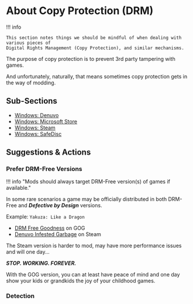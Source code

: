 # About Copy Protection (DRM)

!!! info

    This section notes things we should be mindful of when dealing with various pieces of
    Digital Rights Management (Copy Protection), and similar mechanisms.

The purpose of copy protection is to prevent 3rd party tampering with games.

And unfortunately, naturally, that means sometimes copy protection gets in the way of modding.

## Sub-Sections

- [Windows: Denuvo][windows-denuvo]
- [Windows: Microsoft Store][windows-msstore]
- [Windows: Steam][windows-steam]
- [Windows: SafeDisc][windows-safedisc]

## Suggestions & Actions

### Prefer DRM-Free Versions

!!! info "Mods should always target DRM-Free version(s) of games if available."

In some rare scenarios a game may be officially distributed in both 
DRM-Free and ***Defective by Design*** versions.

Example: `Yakuza: Like a Dragon`

- [DRM Free Goodness][yakuza-gog] on GOG
- [Denuvo Infested Garbage][yakuza-steam] on Steam

The Steam version is harder to mod, may have more performance issues and will one day...

***STOP. WORKING. FOREVER.***

With the GOG version, you can at least have peace of mind and one day show your kids or grandkids
the joy of your childhood games.

### Detection

<!-- Links -->
[yakuza-gog]: https://www.gog.com/en/game/yakuza_like_a_dragon
[yakuza-steam]: https://store.steampowered.com/app/1235140/Yakuza_Like_a_Dragon/
[windows-denuvo]: ./Windows-Denuvo.md
[windows-msstore]: ./Windows-MSStore.md
[windows-steam]: ./Windows-Steam.md
[windows-safedisc]: ./Windows-SafeDisc.md